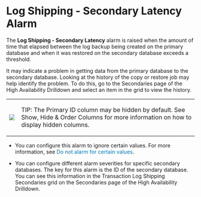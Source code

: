 ﻿<?xml version="1.0" encoding="utf-8"?>
<html xmlns:MadCap="http://www.madcapsoftware.com/Schemas/MadCap.xsd" MadCap:timeEstimate="0" MadCap:priority="0" MadCap:status="In Progress" MadCap:lastBlockDepth="8" MadCap:lastHeight="331" MadCap:lastWidth="902">
    <head>
        <link href="../Resources/TableStyles/NoteTable_Blue_DoNotEdit.css" rel="stylesheet" MadCap:stylesheetType="table" /><title></title>
    </head>
    <body>
        <h1>
            <MadCap:keyword term="alarms:Log Shipping - Secondary Latency;Log Shipping - Secondary Latency alarm" />Log Shipping - Secondary Latency Alarm</h1>
        <p>The <b>Log Shipping - Secondary Latency</b> alarm is raised when the amount of time that elapsed between the log backup being created on the primary database and when it was restored on the secondary database exceeds a threshold.</p>
        <MadCap:snippetBlock src="../Resources/Snippets/SoSSE/Alarm_Title_Raised.flsnp" />
        <p>It may indicate a problem in getting data from the primary database to the secondary database. Looking at the history of the copy or restore job may help identify the problem. To do this, go to the Secondaries page of the <MadCap:xref href="../Drilldowns/drilldown_sqlserver_highavailability.htm" target="" title="" alt="">High Availability Drilldown</MadCap:xref> and select an item in the grid to view the history.</p>
        <table style="width: 100%;mc-table-style: url('../Resources/TableStyles/NoteTable_Blue_DoNotEdit.css');" class="TableStyle-NoteTable_Blue_DoNotEdit" cellspacing="0">
            <col class="TableStyle-NoteTable_Blue_DoNotEdit-Column-Column1" style="width: 0.3in;" />
            <col class="TableStyle-NoteTable_Blue_DoNotEdit-Column-Column1" />
            <tbody>
                <tr class="TableStyle-NoteTable_Blue_DoNotEdit-Body-Body1">
                    <td class="TableStyle-NoteTable_Blue_DoNotEdit-BodyB-Column1-Body1">
                        <p>
                            <img src="../Resources/Images/DSGStandard/Note_Info.gif" style="max-width: 90%;" />
                        </p>
                    </td>
                    <td class="TableStyle-NoteTable_Blue_DoNotEdit-BodyA-Column1-Body1">
                        <p><span class="DellDarkBlue">TIP:</span> The Primary ID column  may be hidden by default. See <MadCap:xref href="../ChartsAndGrids/grid_organizecolumns.htm" target="" title="" alt="">Show, Hide &amp; Order Columns</MadCap:xref> for more information on how to display hidden columns.</p>
                    </td>
                </tr>
            </tbody>
        </table>
        <MadCap:snippetBlock src="../Resources/Snippets/SoSSE/Alarm_Title_Configure.flsnp">
        </MadCap:snippetBlock>
        <ul>
            <li class="Note">You can configure  this alarm to ignore certain values. <MadCap:xref href="../AlarmsDialog/configure_alarm_ignorevalues.htm" class="ForMoreInfo_Heading">For more information, see <span style="color: #0078b6;" class="mcFormatColor">Do not alarm for certain values</span>.</MadCap:xref></li>
        </ul>
        <ul>
            <li class="Note">
                <p>You can configure different alarm severities for specific secondary databases. <MadCap:snippetText src="../Resources/Snippets/SoSSE/Alarm_SeeKeyedAlarmsref.flsnp" /> The key for this alarm is the ID of the secondary database. You can see this information in the Transaction Log Shipping Secondaries grid on the Secondaries page of the <MadCap:xref href="../Drilldowns/drilldown_sqlserver_highavailability.htm" target="" title="" alt="">High Availability Drilldown</MadCap:xref>.</p>
            </li>
        </ul>
    </body>
</html>